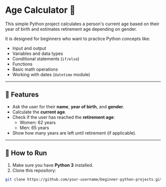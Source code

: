 # Age Calculator 🧮

This simple Python project calculates a person's current age based on their year of birth and estimates retirement age depending on gender.

It is designed for beginners who want to practice Python concepts like:
- Input and output
- Variables and data types
- Conditional statements (`if/else`)
- Functions
- Basic math operations
- Working with dates (`datetime` module)

---

## 📌 Features
- Ask the user for their **name**, **year of birth**, and **gender**.
- Calculate the **current age**.
- Check if the user has reached the **retirement age**:
  - Women: 62 years  
  - Men: 65 years
- Show how many years are left until retirement (if applicable).

---

## 🚀 How to Run
1. Make sure you have **Python 3** installed.
2. Clone this repository:
```bash
git clone https://github.com/your-username/beginner-python-projects.git
